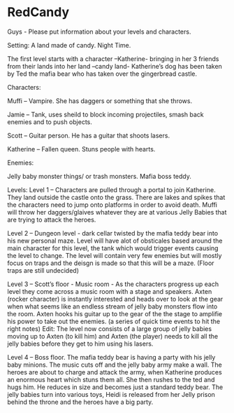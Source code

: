 # RedCandy

Guys - Please put information about your levels and characters. 

Setting:
	A land made of candy.
	Night Time.
	
The first level starts with a character –Katherine- bringing in her 3 friends from their lands into her land –candy land-
Katherine’s dog has been taken by Ted the mafia bear who has taken over the gingerbread castle.

Characters:

Muffi – Vampire. She has daggers or something that she throws. 

Jamie – Tank, uses sheild to block incoming projectiles, smash back enemies and to push objects.

Scott – Guitar person. He has a guitar that shoots lasers. 

Katherine – Fallen queen. Stuns people with hearts. 

Enemies:

Jelly baby monster things/ or trash monsters.
Mafia boss teddy.

Levels:
Level 1 – Characters are pulled through a portal to join Katherine. They land outside the castle onto the grass. There are lakes and spikes that the characters need to jump onto platforms in order to avoid death. Muffi will throw her daggers/glaives whatever they are at various Jelly Babies that are trying to attack the heroes. 

Level 2 – Dungeon level - dark cellar twisted by the mafia teddy bear into his new personal maze. Level will have alot of obsticales based around the main character for this level, the tank which would trigger events causing the level to change. The level will contain very few enemies but will mostly focus on traps and the deisgn is made so that this will be a maze. (Floor traps are still undecided)

Level 3 – Scott’s floor - Music room - As the characters progress up each level they come across a music room with a stage and speakers. Axten (rocker character) is instantly interested and heads over to look at the gear when what seems like an endless stream of jelly baby monsters flow into the room. Axten hooks his guitar up to the gear of the the stage to amplifie his power to take out the enemies. (a series of quick time events to hit the right notes)
Edit: The level now consists of a large group of jelly babies moving up to Axten (to kill him) and Axten (the player) needs to kill all the jelly babies before they get to him using his lasers.

Level 4 – Boss floor. The mafia teddy bear is having a party with his jelly baby minions. The music cuts off and the jelly baby army make a wall. The heroes are about to charge and attack the army, when Katherine produces an enormous heart which stuns them all. She then rushes to the ted and hugs him. He reduces in size and becomes just a standard teddy bear. The jelly babies turn into various toys, Heidi is released from her Jelly prison behind the throne and the heroes have a big party. 


